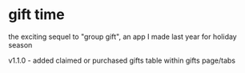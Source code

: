# gift time

the exciting sequel to "group gift", an app I made last year for holiday season

v1.1.0 - added claimed or purchased gifts table within gifts page/tabs
